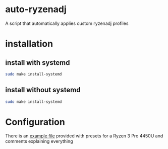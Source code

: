 # auto-ryzenadj
A script that automatically applies custom ryzenadj profiles
# installation
## install with systemd
```bash
sudo make install-systemd
```
## install without systemd
```bash
sudo make install-systemd
```
# Configuration
There is an [example file](auto-ryzenadj.conf.example) provided with presets for a Ryzen 3 Pro 4450U and comments explaining everything
